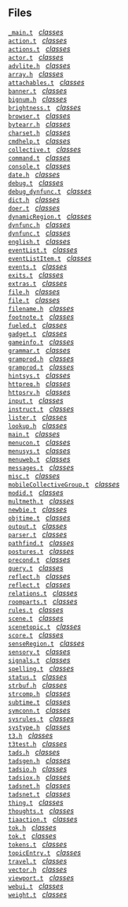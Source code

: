 ## Files

<a href="file/_main.t.html#_main.t"
target="main"><code>_main.t</code></a>  
<a href="index/_main.t.html" target="classes"><em>classes</em></a>  
<a href="file/action.t.html#action.t"
target="main"><code>action.t</code></a>  
<a href="index/action.t.html" target="classes"><em>classes</em></a>  
<a href="file/actions.t.html#actions.t"
target="main"><code>actions.t</code></a>  
<a href="index/actions.t.html" target="classes"><em>classes</em></a>  
<a href="file/actor.t.html#actor.t"
target="main"><code>actor.t</code></a>  
<a href="index/actor.t.html" target="classes"><em>classes</em></a>  
<a href="file/advlite.h.html#advlite.h"
target="main"><code>advlite.h</code></a>  
<a href="index/advlite.h.html" target="classes"><em>classes</em></a>  
<a href="file/array.h.html#array.h"
target="main"><code>array.h</code></a>  
<a href="index/array.h.html" target="classes"><em>classes</em></a>  
<a href="file/attachables.t.html#attachables.t"
target="main"><code>attachables.t</code></a>  
<a href="index/attachables.t.html" target="classes"><em>classes</em></a>  
<a href="file/banner.t.html#banner.t"
target="main"><code>banner.t</code></a>  
<a href="index/banner.t.html" target="classes"><em>classes</em></a>  
<a href="file/bignum.h.html#bignum.h"
target="main"><code>bignum.h</code></a>  
<a href="index/bignum.h.html" target="classes"><em>classes</em></a>  
<a href="file/brightness.t.html#brightness.t"
target="main"><code>brightness.t</code></a>  
<a href="index/brightness.t.html" target="classes"><em>classes</em></a>  
<a href="file/browser.t.html#browser.t"
target="main"><code>browser.t</code></a>  
<a href="index/browser.t.html" target="classes"><em>classes</em></a>  
<a href="file/bytearr.h.html#bytearr.h"
target="main"><code>bytearr.h</code></a>  
<a href="index/bytearr.h.html" target="classes"><em>classes</em></a>  
<a href="file/charset.h.html#charset.h"
target="main"><code>charset.h</code></a>  
<a href="index/charset.h.html" target="classes"><em>classes</em></a>  
<a href="file/cmdhelp.t.html#cmdhelp.t"
target="main"><code>cmdhelp.t</code></a>  
<a href="index/cmdhelp.t.html" target="classes"><em>classes</em></a>  
<a href="file/collective.t.html#collective.t"
target="main"><code>collective.t</code></a>  
<a href="index/collective.t.html" target="classes"><em>classes</em></a>  
<a href="file/command.t.html#command.t"
target="main"><code>command.t</code></a>  
<a href="index/command.t.html" target="classes"><em>classes</em></a>  
<a href="file/console.t.html#console.t"
target="main"><code>console.t</code></a>  
<a href="index/console.t.html" target="classes"><em>classes</em></a>  
<a href="file/date.h.html#date.h" target="main"><code>date.h</code></a>
  <a href="index/date.h.html" target="classes"><em>classes</em></a>  
<a href="file/debug.t.html#debug.t"
target="main"><code>debug.t</code></a>  
<a href="index/debug.t.html" target="classes"><em>classes</em></a>  
<a href="file/debug_dynfunc.t.html#debug_dynfunc.t"
target="main"><code>debug_dynfunc.t</code></a>  
<a href="index/debug_dynfunc.t.html"
target="classes"><em>classes</em></a>  
<a href="file/dict.h.html#dict.h" target="main"><code>dict.h</code></a>
  <a href="index/dict.h.html" target="classes"><em>classes</em></a>  
<a href="file/doer.t.html#doer.t" target="main"><code>doer.t</code></a>
  <a href="index/doer.t.html" target="classes"><em>classes</em></a>  
<a href="file/dynamicRegion.t.html#dynamicRegion.t"
target="main"><code>dynamicRegion.t</code></a>  
<a href="index/dynamicRegion.t.html"
target="classes"><em>classes</em></a>  
<a href="file/dynfunc.h.html#dynfunc.h"
target="main"><code>dynfunc.h</code></a>  
<a href="index/dynfunc.h.html" target="classes"><em>classes</em></a>  
<a href="file/dynfunc.t.html#dynfunc.t"
target="main"><code>dynfunc.t</code></a>  
<a href="index/dynfunc.t.html" target="classes"><em>classes</em></a>  
<a href="file/english.t.html#english.t"
target="main"><code>english.t</code></a>  
<a href="index/english.t.html" target="classes"><em>classes</em></a>  
<a href="file/eventList.t.html#eventList.t"
target="main"><code>eventList.t</code></a>  
<a href="index/eventList.t.html" target="classes"><em>classes</em></a>  
<a href="file/eventListItem.t.html#eventListItem.t"
target="main"><code>eventListItem.t</code></a>  
<a href="index/eventListItem.t.html"
target="classes"><em>classes</em></a>  
<a href="file/events.t.html#events.t"
target="main"><code>events.t</code></a>  
<a href="index/events.t.html" target="classes"><em>classes</em></a>  
<a href="file/exits.t.html#exits.t"
target="main"><code>exits.t</code></a>  
<a href="index/exits.t.html" target="classes"><em>classes</em></a>  
<a href="file/extras.t.html#extras.t"
target="main"><code>extras.t</code></a>  
<a href="index/extras.t.html" target="classes"><em>classes</em></a>  
<a href="file/file.h.html#file.h" target="main"><code>file.h</code></a>
  <a href="index/file.h.html" target="classes"><em>classes</em></a>  
<a href="file/file.t.html#file.t" target="main"><code>file.t</code></a>
  <a href="index/file.t.html" target="classes"><em>classes</em></a>  
<a href="file/filename.h.html#filename.h"
target="main"><code>filename.h</code></a>  
<a href="index/filename.h.html" target="classes"><em>classes</em></a>  
<a href="file/footnote.t.html#footnote.t"
target="main"><code>footnote.t</code></a>  
<a href="index/footnote.t.html" target="classes"><em>classes</em></a>  
<a href="file/fueled.t.html#fueled.t"
target="main"><code>fueled.t</code></a>  
<a href="index/fueled.t.html" target="classes"><em>classes</em></a>  
<a href="file/gadget.t.html#gadget.t"
target="main"><code>gadget.t</code></a>  
<a href="index/gadget.t.html" target="classes"><em>classes</em></a>  
<a href="file/gameinfo.t.html#gameinfo.t"
target="main"><code>gameinfo.t</code></a>  
<a href="index/gameinfo.t.html" target="classes"><em>classes</em></a>  
<a href="file/grammar.t.html#grammar.t"
target="main"><code>grammar.t</code></a>  
<a href="index/grammar.t.html" target="classes"><em>classes</em></a>  
<a href="file/gramprod.h.html#gramprod.h"
target="main"><code>gramprod.h</code></a>  
<a href="index/gramprod.h.html" target="classes"><em>classes</em></a>  
<a href="file/gramprod.t.html#gramprod.t"
target="main"><code>gramprod.t</code></a>  
<a href="index/gramprod.t.html" target="classes"><em>classes</em></a>  
<a href="file/hintsys.t.html#hintsys.t"
target="main"><code>hintsys.t</code></a>  
<a href="index/hintsys.t.html" target="classes"><em>classes</em></a>  
<a href="file/httpreq.h.html#httpreq.h"
target="main"><code>httpreq.h</code></a>  
<a href="index/httpreq.h.html" target="classes"><em>classes</em></a>  
<a href="file/httpsrv.h.html#httpsrv.h"
target="main"><code>httpsrv.h</code></a>  
<a href="index/httpsrv.h.html" target="classes"><em>classes</em></a>  
<a href="file/input.t.html#input.t"
target="main"><code>input.t</code></a>  
<a href="index/input.t.html" target="classes"><em>classes</em></a>  
<a href="file/instruct.t.html#instruct.t"
target="main"><code>instruct.t</code></a>  
<a href="index/instruct.t.html" target="classes"><em>classes</em></a>  
<a href="file/lister.t.html#lister.t"
target="main"><code>lister.t</code></a>  
<a href="index/lister.t.html" target="classes"><em>classes</em></a>  
<a href="file/lookup.h.html#lookup.h"
target="main"><code>lookup.h</code></a>  
<a href="index/lookup.h.html" target="classes"><em>classes</em></a>  
<a href="file/main.t.html#main.t" target="main"><code>main.t</code></a>
  <a href="index/main.t.html" target="classes"><em>classes</em></a>  
<a href="file/menucon.t.html#menucon.t"
target="main"><code>menucon.t</code></a>  
<a href="index/menucon.t.html" target="classes"><em>classes</em></a>  
<a href="file/menusys.t.html#menusys.t"
target="main"><code>menusys.t</code></a>  
<a href="index/menusys.t.html" target="classes"><em>classes</em></a>  
<a href="file/menuweb.t.html#menuweb.t"
target="main"><code>menuweb.t</code></a>  
<a href="index/menuweb.t.html" target="classes"><em>classes</em></a>  
<a href="file/messages.t.html#messages.t"
target="main"><code>messages.t</code></a>  
<a href="index/messages.t.html" target="classes"><em>classes</em></a>  
<a href="file/misc.t.html#misc.t" target="main"><code>misc.t</code></a>
  <a href="index/misc.t.html" target="classes"><em>classes</em></a>  
<a href="file/mobileCollectiveGroup.t.html#mobileCollectiveGroup.t"
target="main"><code>mobileCollectiveGroup.t</code></a>  
<a href="index/mobileCollectiveGroup.t.html"
target="classes"><em>classes</em></a>  
<a href="file/modid.t.html#modid.t"
target="main"><code>modid.t</code></a>  
<a href="index/modid.t.html" target="classes"><em>classes</em></a>  
<a href="file/multmeth.t.html#multmeth.t"
target="main"><code>multmeth.t</code></a>  
<a href="index/multmeth.t.html" target="classes"><em>classes</em></a>  
<a href="file/newbie.t.html#newbie.t"
target="main"><code>newbie.t</code></a>  
<a href="index/newbie.t.html" target="classes"><em>classes</em></a>  
<a href="file/objtime.t.html#objtime.t"
target="main"><code>objtime.t</code></a>  
<a href="index/objtime.t.html" target="classes"><em>classes</em></a>  
<a href="file/output.t.html#output.t"
target="main"><code>output.t</code></a>  
<a href="index/output.t.html" target="classes"><em>classes</em></a>  
<a href="file/parser.t.html#parser.t"
target="main"><code>parser.t</code></a>  
<a href="index/parser.t.html" target="classes"><em>classes</em></a>  
<a href="file/pathfind.t.html#pathfind.t"
target="main"><code>pathfind.t</code></a>  
<a href="index/pathfind.t.html" target="classes"><em>classes</em></a>  
<a href="file/postures.t.html#postures.t"
target="main"><code>postures.t</code></a>  
<a href="index/postures.t.html" target="classes"><em>classes</em></a>  
<a href="file/precond.t.html#precond.t"
target="main"><code>precond.t</code></a>  
<a href="index/precond.t.html" target="classes"><em>classes</em></a>  
<a href="file/query.t.html#query.t"
target="main"><code>query.t</code></a>  
<a href="index/query.t.html" target="classes"><em>classes</em></a>  
<a href="file/reflect.h.html#reflect.h"
target="main"><code>reflect.h</code></a>  
<a href="index/reflect.h.html" target="classes"><em>classes</em></a>  
<a href="file/reflect.t.html#reflect.t"
target="main"><code>reflect.t</code></a>  
<a href="index/reflect.t.html" target="classes"><em>classes</em></a>  
<a href="file/relations.t.html#relations.t"
target="main"><code>relations.t</code></a>  
<a href="index/relations.t.html" target="classes"><em>classes</em></a>  
<a href="file/roomparts.t.html#roomparts.t"
target="main"><code>roomparts.t</code></a>  
<a href="index/roomparts.t.html" target="classes"><em>classes</em></a>  
<a href="file/rules.t.html#rules.t"
target="main"><code>rules.t</code></a>  
<a href="index/rules.t.html" target="classes"><em>classes</em></a>  
<a href="file/scene.t.html#scene.t"
target="main"><code>scene.t</code></a>  
<a href="index/scene.t.html" target="classes"><em>classes</em></a>  
<a href="file/scenetopic.t.html#scenetopic.t"
target="main"><code>scenetopic.t</code></a>  
<a href="index/scenetopic.t.html" target="classes"><em>classes</em></a>  
<a href="file/score.t.html#score.t"
target="main"><code>score.t</code></a>  
<a href="index/score.t.html" target="classes"><em>classes</em></a>  
<a href="file/senseRegion.t.html#senseRegion.t"
target="main"><code>senseRegion.t</code></a>  
<a href="index/senseRegion.t.html" target="classes"><em>classes</em></a>  
<a href="file/sensory.t.html#sensory.t"
target="main"><code>sensory.t</code></a>  
<a href="index/sensory.t.html" target="classes"><em>classes</em></a>  
<a href="file/signals.t.html#signals.t"
target="main"><code>signals.t</code></a>  
<a href="index/signals.t.html" target="classes"><em>classes</em></a>  
<a href="file/spelling.t.html#spelling.t"
target="main"><code>spelling.t</code></a>  
<a href="index/spelling.t.html" target="classes"><em>classes</em></a>  
<a href="file/status.t.html#status.t"
target="main"><code>status.t</code></a>  
<a href="index/status.t.html" target="classes"><em>classes</em></a>  
<a href="file/strbuf.h.html#strbuf.h"
target="main"><code>strbuf.h</code></a>  
<a href="index/strbuf.h.html" target="classes"><em>classes</em></a>  
<a href="file/strcomp.h.html#strcomp.h"
target="main"><code>strcomp.h</code></a>  
<a href="index/strcomp.h.html" target="classes"><em>classes</em></a>  
<a href="file/subtime.t.html#subtime.t"
target="main"><code>subtime.t</code></a>  
<a href="index/subtime.t.html" target="classes"><em>classes</em></a>  
<a href="file/symconn.t.html#symconn.t"
target="main"><code>symconn.t</code></a>  
<a href="index/symconn.t.html" target="classes"><em>classes</em></a>  
<a href="file/sysrules.t.html#sysrules.t"
target="main"><code>sysrules.t</code></a>  
<a href="index/sysrules.t.html" target="classes"><em>classes</em></a>  
<a href="file/systype.h.html#systype.h"
target="main"><code>systype.h</code></a>  
<a href="index/systype.h.html" target="classes"><em>classes</em></a>  
<a href="file/t3.h.html#t3.h" target="main"><code>t3.h</code></a>  
<a href="index/t3.h.html" target="classes"><em>classes</em></a>  
<a href="file/t3test.h.html#t3test.h"
target="main"><code>t3test.h</code></a>  
<a href="index/t3test.h.html" target="classes"><em>classes</em></a>  
<a href="file/tads.h.html#tads.h" target="main"><code>tads.h</code></a>
  <a href="index/tads.h.html" target="classes"><em>classes</em></a>  
<a href="file/tadsgen.h.html#tadsgen.h"
target="main"><code>tadsgen.h</code></a>  
<a href="index/tadsgen.h.html" target="classes"><em>classes</em></a>  
<a href="file/tadsio.h.html#tadsio.h"
target="main"><code>tadsio.h</code></a>  
<a href="index/tadsio.h.html" target="classes"><em>classes</em></a>  
<a href="file/tadsiox.h.html#tadsiox.h"
target="main"><code>tadsiox.h</code></a>  
<a href="index/tadsiox.h.html" target="classes"><em>classes</em></a>  
<a href="file/tadsnet.h.html#tadsnet.h"
target="main"><code>tadsnet.h</code></a>  
<a href="index/tadsnet.h.html" target="classes"><em>classes</em></a>  
<a href="file/tadsnet.t.html#tadsnet.t"
target="main"><code>tadsnet.t</code></a>  
<a href="index/tadsnet.t.html" target="classes"><em>classes</em></a>  
<a href="file/thing.t.html#thing.t"
target="main"><code>thing.t</code></a>  
<a href="index/thing.t.html" target="classes"><em>classes</em></a>  
<a href="file/thoughts.t.html#thoughts.t"
target="main"><code>thoughts.t</code></a>  
<a href="index/thoughts.t.html" target="classes"><em>classes</em></a>  
<a href="file/tiaaction.t.html#tiaaction.t"
target="main"><code>tiaaction.t</code></a>  
<a href="index/tiaaction.t.html" target="classes"><em>classes</em></a>  
<a href="file/tok.h.html#tok.h" target="main"><code>tok.h</code></a>  
<a href="index/tok.h.html" target="classes"><em>classes</em></a>  
<a href="file/tok.t.html#tok.t" target="main"><code>tok.t</code></a>  
<a href="index/tok.t.html" target="classes"><em>classes</em></a>  
<a href="file/tokens.t.html#tokens.t"
target="main"><code>tokens.t</code></a>  
<a href="index/tokens.t.html" target="classes"><em>classes</em></a>  
<a href="file/topicEntry.t.html#topicEntry.t"
target="main"><code>topicEntry.t</code></a>  
<a href="index/topicEntry.t.html" target="classes"><em>classes</em></a>  
<a href="file/travel.t.html#travel.t"
target="main"><code>travel.t</code></a>  
<a href="index/travel.t.html" target="classes"><em>classes</em></a>  
<a href="file/vector.h.html#vector.h"
target="main"><code>vector.h</code></a>  
<a href="index/vector.h.html" target="classes"><em>classes</em></a>  
<a href="file/viewport.t.html#viewport.t"
target="main"><code>viewport.t</code></a>  
<a href="index/viewport.t.html" target="classes"><em>classes</em></a>  
<a href="file/webui.t.html#webui.t"
target="main"><code>webui.t</code></a>  
<a href="index/webui.t.html" target="classes"><em>classes</em></a>  
<a href="file/weight.t.html#weight.t"
target="main"><code>weight.t</code></a>  
<a href="index/weight.t.html" target="classes"><em>classes</em></a>  
